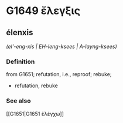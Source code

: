 # G1649 ἔλεγξις

## élenxis

_(el'-eng-xis | EH-leng-ksees | A-layng-ksees)_

### Definition

from G1651; refutation, i.e., reproof; rebuke; 

- refutation, rebuke

### See also

[[G1651|G1651 ἐλέγχω]]
